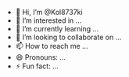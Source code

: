 - 👋 Hi, I’m @Kol8737ki
- 👀 I’m interested in ...
- 🌱 I’m currently learning ...
- 💞️ I’m looking to collaborate on ...
- 📫 How to reach me ...
- 😄 Pronouns: ...
- ⚡ Fun fact: ...

<!---
Kol8737ki/Kol8737ki is a ✨ special ✨ repository because its `README.md` (this file) appears on your GitHub profile.
You can click the Preview link to take a look at your changes.
--->
